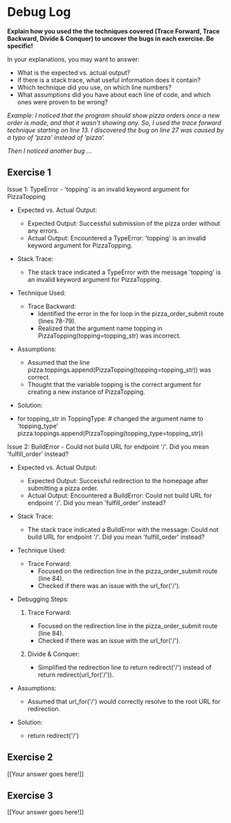 # Debug Log

**Explain how you used the the techniques covered (Trace Forward, Trace Backward, Divide & Conquer) to uncover the bugs in each exercise. Be specific!**

In your explanations, you may want to answer:

- What is the expected vs. actual output?
- If there is a stack trace, what useful information does it contain?
- Which technique did you use, on which line numbers?
- What assumptions did you have about each line of code, and which ones were proven to be wrong?

_Example: I noticed that the program should show pizza orders once a new order is made, and that it wasn't showing any. So, I used the trace forward technique starting on line 13. I discovered the bug on line 27 was caused by a typo of 'pzza' instead of 'pizza'._

_Then I noticed another bug ..._

## Exercise 1

Issue 1: TypeError - 'topping' is an invalid keyword argument for PizzaTopping

- Expected vs. Actual Output:
  - Expected Output: Successful submission of the pizza order without any errors.
  - Actual Output: Encountered a TypeError: 'topping' is an invalid keyword argument for PizzaTopping.

- Stack Trace:
  - The stack trace indicated a TypeError with the message 'topping' is an invalid keyword argument for PizzaTopping.

- Technique Used:
  - Trace Backward:
    - Identified the error in the for loop in the pizza_order_submit route (lines 78-79).
    - Realized that the argument name topping in PizzaTopping(topping=topping_str) was incorrect.

- Assumptions:
  - Assumed that the line pizza.toppings.append(PizzaTopping(topping=topping_str)) was correct.
  - Thought that the variable topping is the correct argument for creating a new instance of PizzaTopping.

- Solution:
 - for topping_str in ToppingType:
        # changed the argument name to 'topping_type'
        pizza.toppings.append(PizzaTopping(topping_type=topping_str))

Issue 2: BuildError - Could not build URL for endpoint '/'. Did you mean 'fulfill_order' instead?

- Expected vs. Actual Output:
  - Expected Output: Successful redirection to the homepage after submitting a pizza order.
  - Actual Output: Encountered a BuildError: Could not build URL for endpoint '/'. Did you mean 'fulfill_order' instead?

- Stack Trace:
  - The stack trace indicated a BuildError with the message: Could not build URL for endpoint '/'. Did you mean 'fulfill_order' instead?

- Technique Used:
  - Trace Forward:
    - Focused on the redirection line in the pizza_order_submit route (line 84).
    - Checked if there was an issue with the url_for('/').

- Debugging Steps:
  1. Trace Forward:
     - Focused on the redirection line in the pizza_order_submit route (line 84).
     - Checked if there was an issue with the url_for('/').

  2. Divide & Conquer:
     - Simplified the redirection line to return redirect('/') instead of return redirect(url_for('/')).

- Assumptions:
  - Assumed that url_for('/') would correctly resolve to the root URL for redirection.

- Solution:
  - return redirect('/')

## Exercise 2

[[Your answer goes here!]]

## Exercise 3

[[Your answer goes here!]]
